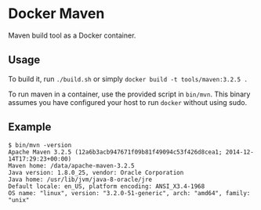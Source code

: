 # Docker Maven

Maven build tool as a Docker container.

## Usage

To build it, run `./build.sh` or simply
`docker build -t tools/maven:3.2.5 .`

To run maven in a container, use the provided script in `bin/mvn`. This
binary assumes you have configured your host to run `docker` without
using sudo.

## Example
```
$ bin/mvn -version
Apache Maven 3.2.5 (12a6b3acb947671f09b81f49094c53f426d8cea1; 2014-12-14T17:29:23+00:00)
Maven home: /data/apache-maven-3.2.5
Java version: 1.8.0_25, vendor: Oracle Corporation
Java home: /usr/lib/jvm/java-8-oracle/jre
Default locale: en_US, platform encoding: ANSI_X3.4-1968
OS name: "linux", version: "3.2.0-51-generic", arch: "amd64", family: "unix"
```

